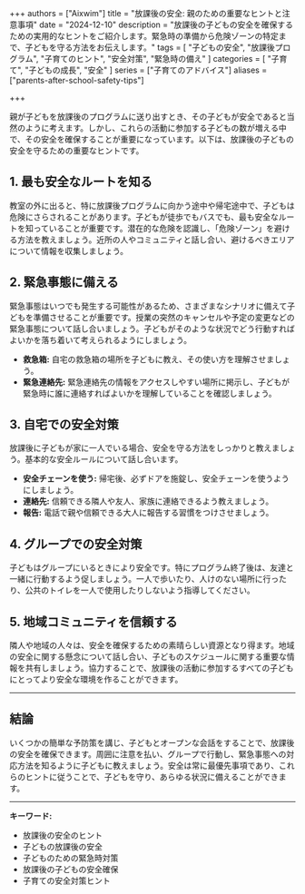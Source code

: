 +++
authors = ["Aixwim"]
title = "放課後の安全: 親のための重要なヒントと注意事項"
date = "2024-12-10"
description = "放課後の子どもの安全を確保するための実用的なヒントをご紹介します。緊急時の準備から危険ゾーンの特定まで、子どもを守る方法をお伝えします。"
tags = [
  "子どもの安全",
  "放課後プログラム",
  "子育てのヒント",
  "安全対策",
  "緊急時の備え"
]
categories = [
  "子育て",
  "子どもの成長",
  "安全"
]
series = ["子育てのアドバイス"]
aliases = ["parents-after-school-safety-tips"]

+++

親が子どもを放課後のプログラムに送り出すとき、その子どもが安全であると当然のように考えます。しかし、これらの活動に参加する子どもの数が増える中で、その安全を確保することが重要になっています。以下は、放課後の子どもの安全を守るための重要なヒントです。

<!--more-->

## 1. **最も安全なルートを知る**

教室の外に出ると、特に放課後プログラムに向かう途中や帰宅途中で、子どもは危険にさらされることがあります。子どもが徒歩でもバスでも、最も安全なルートを知っていることが重要です。潜在的な危険を認識し、「危険ゾーン」を避ける方法を教えましょう。近所の人やコミュニティと話し合い、避けるべきエリアについて情報を収集しましょう。

## 2. **緊急事態に備える**

緊急事態はいつでも発生する可能性があるため、さまざまなシナリオに備えて子どもを準備させることが重要です。授業の突然のキャンセルや予定の変更などの緊急事態について話し合いましょう。子どもがそのような状況でどう行動すればよいかを落ち着いて考えられるようにしましょう。

- **救急箱:** 自宅の救急箱の場所を子どもに教え、その使い方を理解させましょう。
- **緊急連絡先:** 緊急連絡先の情報をアクセスしやすい場所に掲示し、子どもが緊急時に誰に連絡すればよいかを理解していることを確認しましょう。

## 3. **自宅での安全対策**

放課後に子どもが家に一人でいる場合、安全を守る方法をしっかりと教えましょう。基本的な安全ルールについて話し合います。

- **安全チェーンを使う:** 帰宅後、必ずドアを施錠し、安全チェーンを使うようにしましょう。
- **連絡先:** 信頼できる隣人や友人、家族に連絡できるよう教えましょう。
- **報告:** 電話で親や信頼できる大人に報告する習慣をつけさせましょう。

## 4. **グループでの安全対策**

子どもはグループにいるときにより安全です。特にプログラム終了後は、友達と一緒に行動するよう促しましょう。一人で歩いたり、人けのない場所に行ったり、公共のトイレを一人で使用したりしないよう指導してください。

## 5. **地域コミュニティを信頼する**

隣人や地域の人々は、安全を確保するための素晴らしい資源となり得ます。地域の安全に関する懸念について話し合い、子どものスケジュールに関する重要な情報を共有しましょう。協力することで、放課後の活動に参加するすべての子どもにとってより安全な環境を作ることができます。

---

## 結論

いくつかの簡単な予防策を講じ、子どもとオープンな会話をすることで、放課後の安全を確保できます。周囲に注意を払い、グループで行動し、緊急事態への対応方法を知るように子どもに教えましょう。安全は常に最優先事項であり、これらのヒントに従うことで、子どもを守り、あらゆる状況に備えることができます。

---

**キーワード:**
- 放課後の安全のヒント
- 子どもの放課後の安全
- 子どものための緊急時対策
- 放課後の子どもの安全確保
- 子育ての安全対策ヒント
